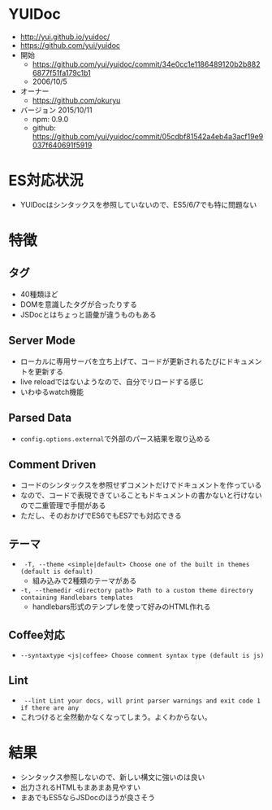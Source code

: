 # YUIDoc
- http://yui.github.io/yuidoc/
- https://github.com/yui/yuidoc
- 開始
  - https://github.com/yui/yuidoc/commit/34e0cc1e1186489120b2b8826877f51fa179c1b1
  - 2006/10/5
- オーナー
  - https://github.com/okuryu
- バージョン 2015/10/11
  - npm: 0.9.0
  - github: https://github.com/yui/yuidoc/commit/05cdbf81542a4eb4a3acf19e9037f640691f5919

# ES対応状況
- YUIDocはシンタックスを参照していないので、ES5/6/7でも特に問題ない

# 特徴
## タグ
- 40種類ほど
- DOMを意識したタグが合ったりする
- JSDocとはちょっと語彙が違うものもある

## Server Mode
- ローカルに専用サーバを立ち上げて、コードが更新されるたびにドキュメントを更新する
- live reloadではないようなので、自分でリロードする感じ
- いわゆるwatch機能

## Parsed Data
- ``config.options.external``で外部のパース結果を取り込める

## Comment Driven
- コードのシンタックスを参照せずコメントだけでドキュメントを作っている
- なので、コードで表現できていることもドキュメントの書かないと行けないので二重管理で手間がある
- ただし、そのおかげでES6でもES7でも対応できる

## テーマ
- `` -T, --theme <simple|default> Choose one of the built in themes (default is default)``
  - 組み込みで2種類のテーマがある
- ``-t, --themedir <directory path> Path to a custom theme directory containing Handlebars templates``
  - handlebars形式のテンプレを使って好みのHTML作れる

## Coffee対応
- ``--syntaxtype <js|coffee> Choose comment syntax type (default is js)``

## Lint
- `` --lint Lint your docs, will print parser warnings and exit code 1 if there are any``
- これつけると全然動かなくなってしまう。よくわからない。

# 結果
- シンタックス参照しないので、新しい構文に強いのは良い
- 出力されるHTMLもまあまあ見やすい
- まあでもES5ならJSDocのほうが良さそう

